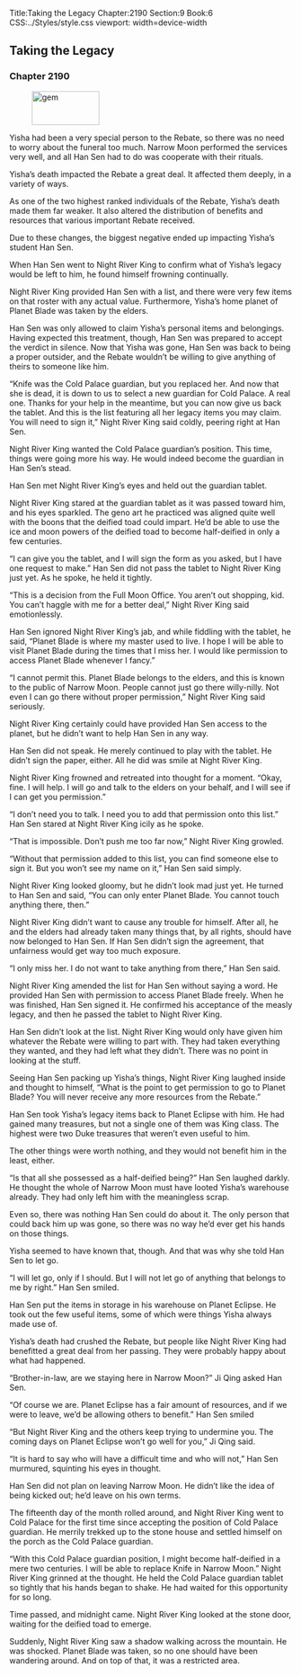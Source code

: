 Title:Taking the Legacy 
Chapter:2190 
Section:9 
Book:6 
CSS:../Styles/style.css 
viewport: width=device-width
  
## Taking the Legacy
### Chapter 2190 
<figure>
	<img src="../Images/gem.gif" alt="gem" id="gem" width="120" height="60" />
</figure>
  

  
  Yisha had been a very special person to the Rebate, so there was no need to worry about the funeral too much. Narrow Moon performed the services very well, and all Han Sen had to do was cooperate with their rituals.

Yisha’s death impacted the Rebate a great deal. It affected them deeply, in a variety of ways.

As one of the two highest ranked individuals of the Rebate, Yisha’s death made them far weaker. It also altered the distribution of benefits and resources that various important Rebate received.

Due to these changes, the biggest negative ended up impacting Yisha’s student Han Sen.

When Han Sen went to Night River King to confirm what of Yisha’s legacy would be left to him, he found himself frowning continually.

Night River King provided Han Sen with a list, and there were very few items on that roster with any actual value. Furthermore, Yisha’s home planet of Planet Blade was taken by the elders.

Han Sen was only allowed to claim Yisha’s personal items and belongings. Having expected this treatment, though, Han Sen was prepared to accept the verdict in silence. Now that Yisha was gone, Han Sen was back to being a proper outsider, and the Rebate wouldn’t be willing to give anything of theirs to someone like him.

“Knife was the Cold Palace guardian, but you replaced her. And now that she is dead, it is down to us to select a new guardian for Cold Palace. A real one. Thanks for your help in the meantime, but you can now give us back the tablet. And this is the list featuring all her legacy items you may claim. You will need to sign it,” Night River King said coldly, peering right at Han Sen.

Night River King wanted the Cold Palace guardian’s position. This time, things were going more his way. He would indeed become the guardian in Han Sen’s stead.

Han Sen met Night River King’s eyes and held out the guardian tablet.

Night River King stared at the guardian tablet as it was passed toward him, and his eyes sparkled. The geno art he practiced was aligned quite well with the boons that the deified toad could impart. He’d be able to use the ice and moon powers of the deified toad to become half-deified in only a few centuries.

“I can give you the tablet, and I will sign the form as you asked, but I have one request to make.” Han Sen did not pass the tablet to Night River King just yet. As he spoke, he held it tightly.

“This is a decision from the Full Moon Office. You aren’t out shopping, kid. You can’t haggle with me for a better deal,” Night River King said emotionlessly.

Han Sen ignored Night River King’s jab, and while fiddling with the tablet, he said, “Planet Blade is where my master used to live. I hope I will be able to visit Planet Blade during the times that I miss her. I would like permission to access Planet Blade whenever I fancy.”

“I cannot permit this. Planet Blade belongs to the elders, and this is known to the public of Narrow Moon. People cannot just go there willy-nilly. Not even I can go there without proper permission,” Night River King said seriously.

Night River King certainly could have provided Han Sen access to the planet, but he didn’t want to help Han Sen in any way.

Han Sen did not speak. He merely continued to play with the tablet. He didn’t sign the paper, either. All he did was smile at Night River King.

Night River King frowned and retreated into thought for a moment. “Okay, fine. I will help. I will go and talk to the elders on your behalf, and I will see if I can get you permission.”

“I don’t need you to talk. I need you to add that permission onto this list.” Han Sen stared at Night River King icily as he spoke.

“That is impossible. Don’t push me too far now,” Night River King growled.

“Without that permission added to this list, you can find someone else to sign it. But you won’t see my name on it,” Han Sen said simply.

Night River King looked gloomy, but he didn’t look mad just yet. He turned to Han Sen and said, “You can only enter Planet Blade. You cannot touch anything there, then.”

Night River King didn’t want to cause any trouble for himself. After all, he and the elders had already taken many things that, by all rights, should have now belonged to Han Sen. If Han Sen didn’t sign the agreement, that unfairness would get way too much exposure.

“I only miss her. I do not want to take anything from there,” Han Sen said.

Night River King amended the list for Han Sen without saying a word. He provided Han Sen with permission to access Planet Blade freely. When he was finished, Han Sen signed it. He confirmed his acceptance of the measly legacy, and then he passed the tablet to Night River King.

Han Sen didn’t look at the list. Night River King would only have given him whatever the Rebate were willing to part with. They had taken everything they wanted, and they had left what they didn’t. There was no point in looking at the stuff.

Seeing Han Sen packing up Yisha’s things, Night River King laughed inside and thought to himself, “What is the point to get permission to go to Planet Blade? You will never receive any more resources from the Rebate.”

Han Sen took Yisha’s legacy items back to Planet Eclipse with him. He had gained many treasures, but not a single one of them was King class. The highest were two Duke treasures that weren’t even useful to him.

The other things were worth nothing, and they would not benefit him in the least, either.

“Is that all she possessed as a half-deified being?” Han Sen laughed darkly. He thought the whole of Narrow Moon must have looted Yisha’s warehouse already. They had only left him with the meaningless scrap.

Even so, there was nothing Han Sen could do about it. The only person that could back him up was gone, so there was no way he’d ever get his hands on those things.

Yisha seemed to have known that, though. And that was why she told Han Sen to let go.

“I will let go, only if I should. But I will not let go of anything that belongs to me by right.” Han Sen smiled.

Han Sen put the items in storage in his warehouse on Planet Eclipse. He took out the few useful items, some of which were things Yisha always made use of.

Yisha’s death had crushed the Rebate, but people like Night River King had benefitted a great deal from her passing. They were probably happy about what had happened.

“Brother-in-law, are we staying here in Narrow Moon?” Ji Qing asked Han Sen.

“Of course we are. Planet Eclipse has a fair amount of resources, and if we were to leave, we’d be allowing others to benefit.” Han Sen smiled

“But Night River King and the others keep trying to undermine you. The coming days on Planet Eclipse won’t go well for you,” Ji Qing said.

“It is hard to say who will have a difficult time and who will not,” Han Sen murmured, squinting his eyes in thought.

Han Sen did not plan on leaving Narrow Moon. He didn’t like the idea of being kicked out; he’d leave on his own terms.

The fifteenth day of the month rolled around, and Night River King went to Cold Palace for the first time since accepting the position of Cold Palace guardian. He merrily trekked up to the stone house and settled himself on the porch as the Cold Palace guardian.

“With this Cold Palace guardian position, I might become half-deified in a mere two centuries. I will be able to replace Knife in Narrow Moon.” Night River King grinned at the thought. He held the Cold Palace guardian tablet so tightly that his hands began to shake. He had waited for this opportunity for so long.

Time passed, and midnight came. Night River King looked at the stone door, waiting for the deified toad to emerge.

Suddenly, Night River King saw a shadow walking across the mountain. He was shocked. Planet Blade was taken, so no one should have been wandering around. And on top of that, it was a restricted area.
